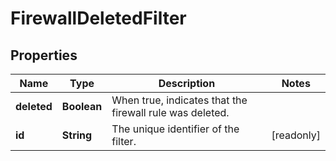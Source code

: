 

# FirewallDeletedFilter


## Properties

| Name | Type | Description | Notes |
|------------ | ------------- | ------------- | -------------|
|**deleted** | **Boolean** | When true, indicates that the firewall rule was deleted. |  |
|**id** | **String** | The unique identifier of the filter. |  [readonly] |



